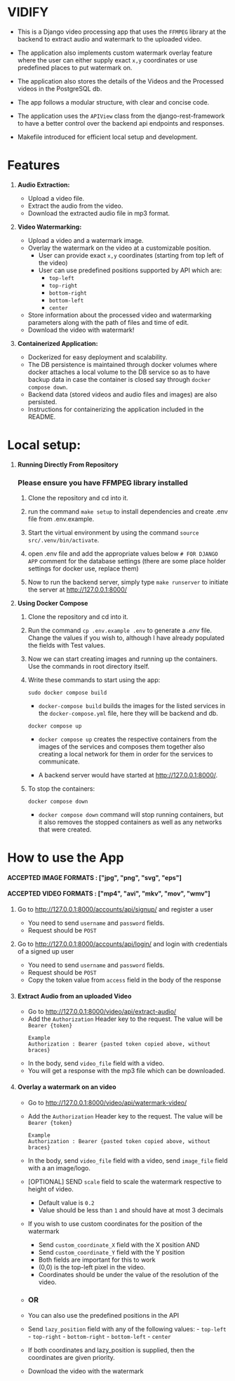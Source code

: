 # VIDIFY

- This is a Django video processing app that uses the `FFMPEG` library at the backend to extract audio and watermark to the uploaded video.

- The application also implements custom watermark overlay feature where the user can either supply exact `x,y` coordinates or use predefined places to put watermark on.

- The application also stores the details of the Videos and the Processed videos in the PostgreSQL db.

- The app follows a modular structure, with clear and concise code.
- The application uses the `APIView` class from the django-rest-framework to have a better control over the backend api endpoints and responses.
- Makefile introduced for efficient local setup and development.


# Features

1. **Audio Extraction:**
   - Upload a video file.
   - Extract the audio from the video.
   - Download the extracted audio file in mp3 format.

2. **Video Watermarking:**
   - Upload a video and a watermark image.
   - Overlay the watermark on the video at a customizable position.
        - User can provide exact `x,y` coordinates (starting from top left of the video)
        - User can use predefined positions supported by API which are:
            - `top-left`
            - `top-right`
            - `bottom-right`
            - `bottom-left`
            - `center`
   - Store information about the processed video and watermarking parameters along with the path of files and time of edit.
   - Download the video with watermark!


3. **Containerized Application:**
   - Dockerized for easy deployment and scalability.
   - The DB persistence is maintained through docker volumes where docker attaches a local volume to the DB service so as to have backup data in case the container is closed say through `docker compose down`.
   - Backend data (stored videos and audio files and images) are also persisted.
   - Instructions for containerizing the application included in the README.

# Local setup:

1. **Running Directly From Repository**

    ### Please ensure you have FFMPEG library installed
    1) Clone the repository and cd into it.

    2) run the command `make setup` to install dependencies and create .env file from .env.example.

    3) Start the virtual environment by using the command `source src/.venv/bin/activate`.

    3) open .env file and add the appropriate values below `# FOR DJANGO APP` comment for the database settings (there are some place holder settings for docker use, replace them)

    5) Now to run the backend server, simply type `make runserver` to initiate the server at http://127.0.0.1:8000/

2. **Using Docker Compose**
    1) Clone the repository and cd into it.

    2) Run the command `cp .env.example .env` to generate a *.env* file. Change the values if you wish to, although I have already populated the fields with Test values.

    3) Now we can start creating images and running up the containers. Use the commands in root directory itself.

    4) Write these commands to start using the app:

        ```
        sudo docker compose build
        ```
        -   `docker-compose build` builds the images for the listed services in the `docker-compose.yml` file, here they will be backend and db.

        ```
        docker compose up
        ```
        - `docker compose up` creates the respective containers from the images of the services and composes them together also creating a local network for them in order for the services to communicate.

        - A backend server would have started at http://127.0.0.1:8000/.

    5) To stop the containers:
        ```
        docker compose down
        ```
        - `docker compose down` command will stop running containers, but it also removes the stopped containers as well as any networks that were created.

# How to use the App
#### ACCEPTED IMAGE FORMATS : ["jpg", "png", "svg", "eps"]
#### ACCEPTED VIDEO FORMATS : ["mp4", "avi", "mkv", "mov", "wmv"]


1) Go to http://127.0.0.1:8000/accounts/api/signup/ and register a user
    - You need to send `username` and `password` fields.
    - Request should be `POST`

2) Go to http://127.0.0.1:8000/accounts/api/login/ and login with credentials of a signed up user
    - You need to send `username` and `password` fields.
    - Request should be `POST`
    - Copy the token value from `access` field in the body of the response

3) #### Extract Audio from an uploaded Video
    - Go to http://127.0.0.1:8000/video/api/extract-audio/
    - Add the `Authorization` Header key to the request. The value will be `Bearer {token}`
        ```
        Example
        Authorization : Bearer {pasted token copied above, without braces}
        ```
    - In the body, send `video_file` field with a video.
    - You will get a response with the mp3 file which can be downloaded.
4) #### Overlay a watermark on an video
    - Go to http://127.0.0.1:8000/video/api/watermark-video/
    - Add the `Authorization` Header key to the request. The value will be `Bearer {token}`
        ```
        Example
        Authorization : Bearer {pasted token copied above, without braces}
        ```
    - In the body, send `video_file` field with a video, send `image_file` field with a an image/logo.

    - [OPTIONAL] SEND `scale` field to scale the watermark respective to height of video.
        - Default value is `0.2`
        - Value should be less than `1` and should have at most 3 decimals

    - If you wish to use custom coordinates for the position of the watermark
        - Send `custom_coordinate_X` field with the X position AND
        - Send `custom_coordinate_Y` field with the Y position
        - Both fields are important for this to work
        - (0,0) is the top-left pixel in the video.
        - Coordinates should be under the value of the resolution of the video.

    - ### OR
    - You can also use the predefined positions in the API
    - Send `lazy_position` field with any of the following values:
            - `top-left`
            - `top-right`
            - `bottom-right`
            - `bottom-left`
            - `center`
    - If both coordinates and lazy_position is supplied, then the coordinates are given priority.
    - Download the video with the watermark
